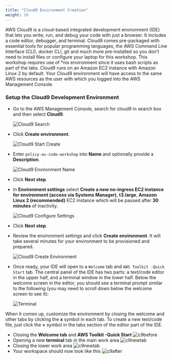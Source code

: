 ```yaml
---
title: "Cloud9 Environment Creation"
weight: 20
---
```


AWS Cloud9 is a cloud-based integrated development environment (IDE) that lets you write, run, and debug your code with 
just a browser. It includes a code editor, debugger, and terminal. Cloud9 comes pre-packaged with essential tools for 
popular programming languages, the AWS Command Line Interface (CLI), docker CLI, git and much more pre-installed so 
you don’t need to install files or configure your laptop for this workshop. This workshop requires use of *nix environment 
since it uses bash scripts as part of the labs. Cloud9 runs on an Amazon EC2 instance with Amazon Linux 2 by default. 
Your Cloud9 environment will have access to the same AWS resources as the user with which you logged into the AWS 
Management Console.

### Setup the Cloud9 Development Environment

- Go to the AWS Management Console, search for cloud9 in search box and then select **Cloud9**.

   ![Cloud9 Search](/static/images/prerequisites/cloud9-aws-console-search.png)

- Click **Create environment**.

   ![Cloud9 Start Create](/static/images/prerequisites/cloud9-start-create-env.png)

- Enter `policy-as-code-workshop` into **Name** and optionally provide a **Description**.

   ![Cloud9 Environment Name](/static/images/prerequisites/cloud9-env-name.png)

- Click **Next step**.

- In **Environment settings** select **Create a new no-ingress EC2 instance for environment (access via Systems Manager)**, **t3.large**, **Amazon Linux 2 (recommended)** EC2 instance which will be paused after **30 minutes** of inactivity.

   ![Cloud9 Configure Settings](/static/images/prerequisites/cloud9-configure-settings.png)

- Click **Next step**.

- Review the environment settings and click **Create environment**. It will take several minutes for your environment to be provisioned and prepared.

   ![Cloud9 Create Environment](/static/images/prerequisites/cloud9-create-env.png)

- Once ready, your IDE will open to a `Welcome` tab and `AWS Toolkit -Quick Start` tab. The central panel of the IDE has two parts:  a text/code editor in the upper half, and a terminal window in the lower half. Below the welcome screen in the editor, you should see a terminal prompt similar to the following (you may need to scroll down below the welcome screen to see it):

   ![Terminal](/static/images/prerequisites/sm-setup-cloud9-terminal.png)

When it comes up, customize the environment by closing the welcome and other tabs by clicking the **x** symbol in each tab. 
To create a new text/code file, just click the **+** symbol in the tabs section of the editor part of the IDE.

- Closing the **Welcome tab** and **AWS Toolkit -Quick Start**
   ![c9before](/static/images/prerequisites/cloud9-1.png)
- Opening a new **terminal** tab in the main work area
   ![c9newtab](/static/images/prerequisites/cloud9-2.png)
- Closing the lower work area
   ![c9newtab](/static/images/prerequisites/cloud9-3.png)
- Your workspace should now look like this
   ![c9after](/static/images/prerequisites/cloud9-4.png)
